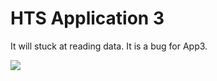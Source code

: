 # **HTS Application 3**

It will stuck at reading data.   It is a bug for App3.

![](https://i.imgur.com/P3XLUJ4.png)
